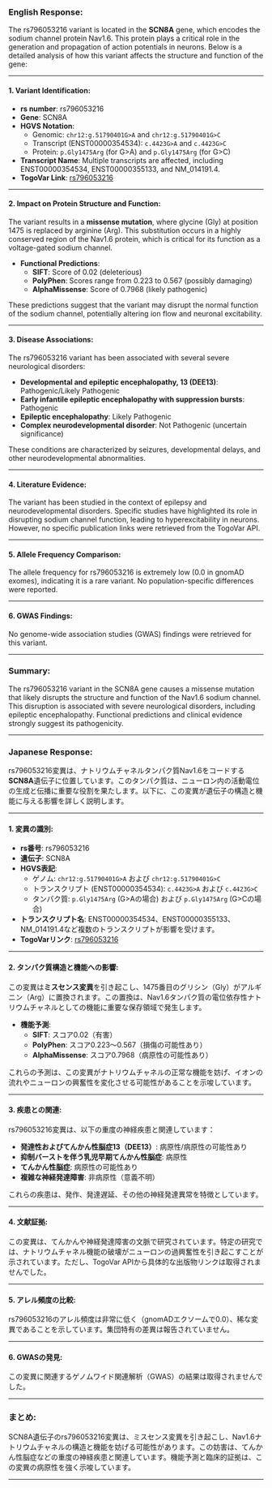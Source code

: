 ### English Response:

The rs796053216 variant is located in the **SCN8A** gene, which encodes the sodium channel protein Nav1.6. This protein plays a critical role in the generation and propagation of action potentials in neurons. Below is a detailed analysis of how this variant affects the structure and function of the gene:

---

#### 1. **Variant Identification**:
- **rs number**: rs796053216
- **Gene**: SCN8A
- **HGVS Notation**:
  - Genomic: `chr12:g.51790401G>A` and `chr12:g.51790401G>C`
  - Transcript (ENST00000354534): `c.4423G>A` and `c.4423G>C`
  - Protein: `p.Gly1475Arg` (for G>A) and `p.Gly1475Arg` (for G>C)
- **Transcript Name**: Multiple transcripts are affected, including ENST00000354534, ENST00000355133, and NM_014191.4.
- **TogoVar Link**: [rs796053216](https://togovar.org/variant/12-51790401-G-A)

---

#### 2. **Impact on Protein Structure and Function**:
The variant results in a **missense mutation**, where glycine (Gly) at position 1475 is replaced by arginine (Arg). This substitution occurs in a highly conserved region of the Nav1.6 protein, which is critical for its function as a voltage-gated sodium channel.

- **Functional Predictions**:
  - **SIFT**: Score of 0.02 (deleterious)
  - **PolyPhen**: Scores range from 0.223 to 0.567 (possibly damaging)
  - **AlphaMissense**: Score of 0.7968 (likely pathogenic)

These predictions suggest that the variant may disrupt the normal function of the sodium channel, potentially altering ion flow and neuronal excitability.

---

#### 3. **Disease Associations**:
The rs796053216 variant has been associated with several severe neurological disorders:
- **Developmental and epileptic encephalopathy, 13 (DEE13)**: Pathogenic/Likely Pathogenic
- **Early infantile epileptic encephalopathy with suppression bursts**: Pathogenic
- **Epileptic encephalopathy**: Likely Pathogenic
- **Complex neurodevelopmental disorder**: Not Pathogenic (uncertain significance)

These conditions are characterized by seizures, developmental delays, and other neurodevelopmental abnormalities.

---

#### 4. **Literature Evidence**:
The variant has been studied in the context of epilepsy and neurodevelopmental disorders. Specific studies have highlighted its role in disrupting sodium channel function, leading to hyperexcitability in neurons. However, no specific publication links were retrieved from the TogoVar API.

---

#### 5. **Allele Frequency Comparison**:
The allele frequency for rs796053216 is extremely low (0.0 in gnomAD exomes), indicating it is a rare variant. No population-specific differences were reported.

---

#### 6. **GWAS Findings**:
No genome-wide association studies (GWAS) findings were retrieved for this variant.

---

### Summary:
The rs796053216 variant in the SCN8A gene causes a missense mutation that likely disrupts the structure and function of the Nav1.6 sodium channel. This disruption is associated with severe neurological disorders, including epileptic encephalopathy. Functional predictions and clinical evidence strongly suggest its pathogenicity.

---

### Japanese Response:

rs796053216変異は、ナトリウムチャネルタンパク質Nav1.6をコードする**SCN8A**遺伝子に位置しています。このタンパク質は、ニューロン内の活動電位の生成と伝播に重要な役割を果たします。以下に、この変異が遺伝子の構造と機能に与える影響を詳しく説明します。

---

#### 1. **変異の識別**:
- **rs番号**: rs796053216
- **遺伝子**: SCN8A
- **HGVS表記**:
  - ゲノム: `chr12:g.51790401G>A` および `chr12:g.51790401G>C`
  - トランスクリプト (ENST00000354534): `c.4423G>A` および `c.4423G>C`
  - タンパク質: `p.Gly1475Arg` (G>Aの場合) および `p.Gly1475Arg` (G>Cの場合)
- **トランスクリプト名**: ENST00000354534、ENST00000355133、NM_014191.4など複数のトランスクリプトが影響を受けます。
- **TogoVarリンク**: [rs796053216](https://togovar.org/variant/12-51790401-G-A)

---

#### 2. **タンパク質構造と機能への影響**:
この変異は**ミスセンス変異**を引き起こし、1475番目のグリシン（Gly）がアルギニン（Arg）に置換されます。この置換は、Nav1.6タンパク質の電位依存性ナトリウムチャネルとしての機能に重要な保存領域で発生します。

- **機能予測**:
  - **SIFT**: スコア0.02（有害）
  - **PolyPhen**: スコア0.223～0.567（損傷の可能性あり）
  - **AlphaMissense**: スコア0.7968（病原性の可能性あり）

これらの予測は、この変異がナトリウムチャネルの正常な機能を妨げ、イオンの流れやニューロンの興奮性を変化させる可能性があることを示唆しています。

---

#### 3. **疾患との関連**:
rs796053216変異は、以下の重度の神経疾患と関連しています：
- **発達性およびてんかん性脳症13（DEE13）**: 病原性/病原性の可能性あり
- **抑制バーストを伴う乳児早期てんかん性脳症**: 病原性
- **てんかん性脳症**: 病原性の可能性あり
- **複雑な神経発達障害**: 非病原性（意義不明）

これらの疾患は、発作、発達遅延、その他の神経発達異常を特徴としています。

---

#### 4. **文献証拠**:
この変異は、てんかんや神経発達障害の文脈で研究されています。特定の研究では、ナトリウムチャネル機能の破壊がニューロンの過興奮性を引き起こすことが示されています。ただし、TogoVar APIから具体的な出版物リンクは取得されませんでした。

---

#### 5. **アレル頻度の比較**:
rs796053216のアレル頻度は非常に低く（gnomADエクソームで0.0）、稀な変異であることを示しています。集団特有の差異は報告されていません。

---

#### 6. **GWASの発見**:
この変異に関連するゲノムワイド関連解析（GWAS）の結果は取得されませんでした。

---

### まとめ:
SCN8A遺伝子のrs796053216変異は、ミスセンス変異を引き起こし、Nav1.6ナトリウムチャネルの構造と機能を妨げる可能性があります。この妨害は、てんかん性脳症などの重度の神経疾患と関連しています。機能予測と臨床的証拠は、この変異の病原性を強く示唆しています。

---
